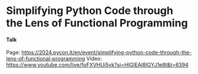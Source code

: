 # Simplifying Python Code through the Lens of Functional Programming

#### Talk
Page: https://2024.pycon.it/en/event/simplifying-python-code-through-the-lens-of-functional-programming
Video: https://www.youtube.com/live/fpFXVHUi5yk?si=HlGIEAI8lGYJ1e8t&t=6394

